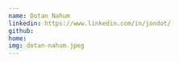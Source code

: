```yaml
---
name: Dotan Nahum
linkedin: https://www.linkedin.com/in/jondot/
github:
home:
img: dotan-nahum.jpeg
---
```


